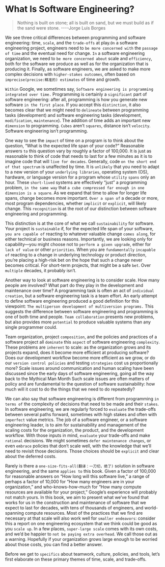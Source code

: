 # What Is Software Engineering?
> Nothing is built on stone; all is built on sand, but we must build as if the sand were stone. ----Jorge Luis Borges

We see three critical differences between programming and software engineering: time, `scale`, and the `trade-offs` at play.`On` a software engineering project, engineers need to `be more concerned with` the `passage of time` and the eventual need for change. `In` a software engineering organization, we need to `be more concerned about` scale and `efficiency`, both for the software we produce as well as for the organization that is producing it. Finally, as software engineers, we are asked to make more complex decisions with `higher-stakes outcomes`, often based on `imprecise(precise:精准的) estimates` of time and growth.

`Within` Google, we sometimes say, `Software engineering is programming integrated over time.` Programming is certainly a `significant` part of software engineering: after all, programming is how you generate new software `in the first place`. If you accept this `distinction`, it also becomes clear that we might need to `delineate` between programming tasks (development) and software engineering tasks (development, `modification`, `maintenance`). The addition of time adds an important new `dimension` to programming. `Cubes` aren’t `squares`, distance isn’t `velocity`. Software engineering isn’t programming.

One way to see the `impact` of time on a program is to think about the question, “What is the expected life span of your code?” Reasonable answers `to` this question vary by roughly a factor of 100,000. It is just as reasonable to think of code that needs to last for a few minutes as it is to imagine code that will `live for decades`. Generally, code `on the short end of that spectrum` is unaffected by time. It is `unlikely` that you need to adapt to a new version of your `underlying libraries`, operating system (OS), hardware, or language version for a program whose `utility` `spans` only an hour. These `short-lived` systems are effectively “just” a programming problem, `in the same way` that `a cube compressed far enough in one dimension is a square`. As we expand that time to allow for longer life spans, change becomes more important. `Over a span of` a decade or more, most program dependencies, whether `implicit` or `explicit`, will likely change. This `recognition` is at the root of our distinction between software engineering and programming.

This distinction is at the core of what we call `sustainability` for software. Your project is `sustainable` if, for the expected life span of your software, `you are capable of` reacting to whatever valuable change `comes along`, for either technical or business reasons.  Importantly, we are looking only for capability—you might choose not to `perform a given upgrade`, either for `lack of value` or other `priorities`. When you are `fundamentally` `incapable of` reacting to a change in underlying technology or product direction, you’re placing a high-risk bet on the hope that such a change never becomes critical. For short-term projects, that might be a safe `bet`. Over `multiple` decades, it probably isn’t.

Another way to look at software engineering is to consider scale.  How many people are involved? What part do they play in the development and maintenance over time? A programming task is often an act of `individual creation`, but a software engineering task is a team effort. An early attempt to define software engineering produced a good definition for this viewpoint: `The multiperson development of multiversion programs.` This suggests the difference between software engineering and programming is one of both time and people. `Team collaboration` presents new problems, but also provides more `potential` to produce valuable systems than any single programmer could.

Team organization, project `composition`, and the policies and practices of a software project all `dominate` this `aspect` of software engineering `complexity`. These problems are `inherent` to scale: as the organization grows and its projects expand, does it become more efficient at producing software? Does our development workflow become more efficient as we grow, or do our `version control policies` and testing `strategies` cost us proportionally more? Scale issues around communication and human scaling have been discussed since the early days of software engineering, going all the way back to the Mythical Man Month Such scale issues are often matters of policy and are fundamental to the question of software sustainability: how much will it cost to do the things that we need to do repeatedly? 

We can also say that software engineering is different from programming `in terms of` the complexity of decisions that need to be made and their `stakes`. In software engineering, we are regularly forced to `evaluate` the trade-offs between several paths forward, sometimes with high stakes and often with `imperfect` value metrics. The job of a software engineer, or a software engineering leader, is to aim for sustainability and management of the scaling costs for the organization, the product, and the development workflow. With those inputs in mind, `evaluate` your trade-offs and make `rational` decisions. We might sometimes `defer maintenance changes`, or even `embrace` policies that don’t scale well, with the knowledge that we’ll need to revisit those decisions. Those choices should be `explicit` and clear about the deferred costs.

Rarely is there a `one-size-fits-all(翻译：一刀切，绝了)` solution in software engineering, and the same `applies to` this book. Given a factor of 100,000 for reasonable answers on “How long will this software live,” a range of perhaps a factor of 10,000 for “How many engineers are in your organization,” and who-knows-how-much for “How many compute resources are available for your project,” Google’s experience will probably not match yours. In this book, we aim to present what we’ve found that works for us in the construction and maintenance of software that we expect to last for decades, with tens of thousands of engineers, and world-spanning compute resources. Most of the practices that we find are necessary at that scale will also work well for `smaller endeavors`: consider this a report on one engineering ecosystem that we think could be good as you `scale up`. In a few places, `super-large scale` comes with its own costs, and we’d be happier to `not be paying extra overhead`. We call those out as a warning. Hopefully if your organization grows large enough to be worried about those costs, you can find a better answer.

Before we get to `specifics` about teamwork, culture, policies, and tools, let’s first elaborate on these primary themes of time, scale, and trade-offs.

